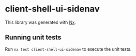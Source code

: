 # client-shell-ui-sidenav

This library was generated with [Nx](https://nx.dev).

## Running unit tests

Run `nx test client-shell-ui-sidenav` to execute the unit tests.
